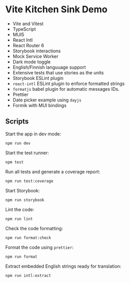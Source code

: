 # Vite Kitchen Sink Demo

- Vite and Vitest
- TypeScript
- MUI5
- React Intl
- React Router 6
- Storybook interactions
- Mock Service Worker
- Dark mode toggle
- English/Finnish languuage support
- Extensive tests that use stories as the units
- Storybook ESLint plugin
- `react-intl` ESLint plugin to enforce formatted strings
- `formatjs` babel plugin for automatic messages IDs.
- Prettier
- Date picker example using `dayjs`
- Formik with MUI bindings

## Scripts

Start the app in dev mode:

```
npm run dev
```

Start the test runner:

```
npm test
```

Run all tests and generate a coverage report:

```
npm run test:coverage
```

Start Storybook:

```
npm run storybook
```

Lint the code:

```
npm run lint
```

Check the code formatting:

```
npm run format:check
```

Format the code using `prettier`:

```
npm run format
```

Extract embedded English strings ready for translation:

```
npm run intl:extract
```
